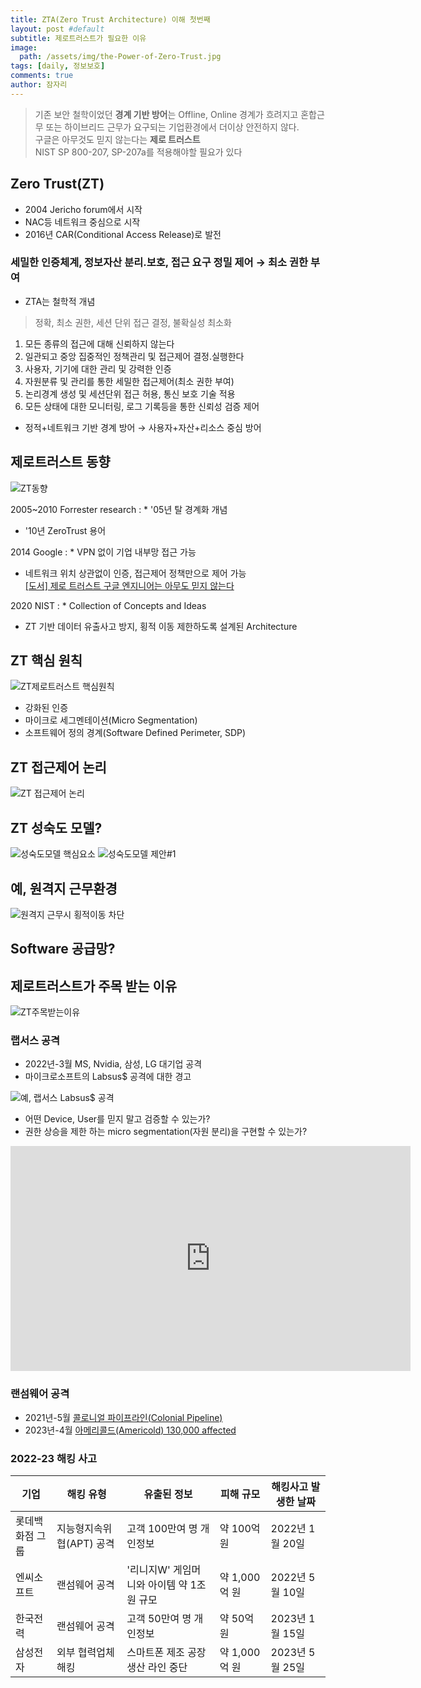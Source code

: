 ```yaml
---
title: ZTA(Zero Trust Architecture) 이해 첫번째
layout: post #default
subtitle: 제로트러스트가 필요한 이유
image:
  path: /assets/img/the-Power-of-Zero-Trust.jpg
tags: [daily, 정보보호]
comments: true
author: 잠자리
---
```


> 기존 보안 철학이었던 **경계 기반 방어**는 Offline, Online 경계가 흐려지고 혼합근무 또는 하이브리드 근무가 요구되는 기업환경에서 더이상 안전하지 않다.  
> 구글은 아무것도 믿지 않는다는 **제로 트러스트**  
> NIST SP 800-207, SP-207a를 적용해야할 필요가 있다  

## Zero Trust(ZT)
* 2004 Jericho forum에서 시작
* NAC등 네트워크 중심으로 시작
* 2016년 CAR(Conditional Access Release)로 발전

### 세밀한 인증체계, 정보자산 분리.보호, 접근 요구 정밀 제어 &rarr; 최소 권한 부여 
* ZTA는 철학적 개념
> 정확, 최소 권한, 세션 단위 접근 결정, 불확실성 최소화
1. 모든 종류의 접근에 대해 신뢰하지 않는다
2. 일관되고 중앙 집중적인 정책관리 및 접근제어 결정.실행한다
3. 사용자, 기기에 대한 관리 및 강력한 인증
4. 자원분류 및 관리를 통한 세밀한 접근제어(최소 권한 부여)
5. 논리경계 생성 및 세션단위 접근 허용, 통신 보호 기술 적용
6. 모든 상태에 대한 모니터링, 로그 기록등을 통한 신뢰성 검증 제어

* 정적+네트워크 기반 경계 방어 &rarr; 사용자+자산+리소스 중심 방어 

## 제로트러스트 동향
![ZT동향](/assets/img/ZT동향-2005-2021.png)

2005~2010 Forrester research
: * '05년 탈 경계화 개념
* '10년 ZeroTrust 용어

2014 Google
: * VPN 없이 기업 내부망 접근 가능
* 네트워크 위치 상관없이 인증, 접근제어 정책만으로 제어 가능  
[[도서] 제로 트러스트 구글 엔지니어는 아무도 믿지 않는다](https://www.yes24.com/Product/Goods/114682926)

2020 NIST
: * Collection of Concepts and Ideas
* ZT 기반 데이터 유출사고 방지, 횡적 이동 제한하도록 설계된 Architecture

## ZT 핵심 원칙
![ZT제로트러스트 핵심원칙](/assets/img/ZT제로트러스트-핵심-원칙.png)
* 강화된 인증
* 마이크로 세그멘테이션(Micro Segmentation)
* 소프트웨어 정의 경계(Software Defined Perimeter, SDP)

## ZT 접근제어 논리
![ZT 접근제어 논리](/assets/img/ZT-접근제어-논리.png)

## ZT 성숙도 모델?
![성숙도모델 핵심요소](/assets/img/ZT-성숙도-모델-핵심요소.png)
![성숙도모델 제안#1](/assets/img/ZT-성숙도-모델-제안1.png)

## 예, 원격지 근무환경
![원격지 근무시 횡적이동 차단](/assets/img/ZT-원격지-근무-횡적-이동-차단.png)

## Software 공급망?

## 제로트러스트가 주목 받는 이유
![ZT주목받는이유](/assets/img/ZT주목받는이유.png)

### 랩서스 공격
* 2022년-3월 MS, Nvidia, 삼성, LG 대기업 공격
* 마이크로소프트의 Labsus$ 공격에 대한 경고

![예, 랩서스 Labsus$ 공격](/assets/img/랩서스Labsus공격이해.png)
* 어떤 Device, User를 믿지 말고 검증할 수 있는가?
* 권한 상승을 제한 하는 micro segmentation(자원 분리)을 구현할 수 있는가? 

<iframe width="640" height="360" src="https://www.youtube.com/embed/kz75lmSbe7o" title="제로트러스트(Zero Trust) 가이드라인 1.0" frameborder="0" allow="accelerometer; autoplay; clipboard-write; encrypted-media; gyroscope; picture-in-picture; web-share" allowfullscreen></iframe>

### 랜섬웨어 공격
* 2021년-5월 [콜로니얼 파이프라인(Colonial Pipeline)](https://www.cisa.gov/news-events/news/attack-colonial-pipeline-what-weve-learned-what-weve-done-over-past-two-years)
* 2023년-4월 [아메리콜드(Americold) 130,000 affected](https://therecord.media/ransomware-attack-on-americold-cold-storage)

### 2022-23 해킹 사고
| 기업 | 해킹 유형 | 유출된 정보 | 피해 규모 | 해킹사고 발생한 날짜 |
|---|---|---|---|---|
| 롯데백화점 그룹 | 지능형지속위협(APT) 공격 | 고객 100만여 명 개인정보 | 약 100억 원 | 2022년 1월 20일 |
| 엔씨소프트 | 랜섬웨어 공격 | '리니지W' 게임머니와 아이템 약 1조 원 규모 | 약 1,000억 원 | 2022년 5월 10일 |
| 한국전력 | 랜섬웨어 공격 | 고객 50만여 명 개인정보 | 약 50억 원 | 2023년 1월 15일 |
| 삼성전자 | 외부 협력업체 해킹 | 스마트폰 제조 공장 생산 라인 중단 | 약 1,000억 원 | 2023년 5월 25일 |
